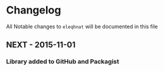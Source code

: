 # Changelog

All Notable changes to `eleqhnat` will be documented in this file

## NEXT - 2015-11-01

### Library added to GitHub and Packagist

